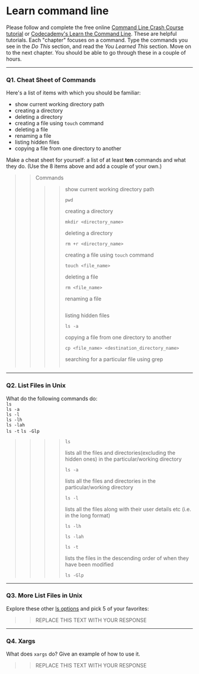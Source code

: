 # Learn command line

Please follow and complete the free online [Command Line Crash Course
tutorial](https://web.archive.org/web/20160708171659/http://cli.learncodethehardway.org/book/) or [Codecademy's Learn the Command Line](https://www.codecademy.com/learn/learn-the-command-line). These are helpful tutorials. Each "chapter" focuses on a command. Type the commands you see in the _Do This_ section, and read the _You Learned This_ section. Move on to the next chapter. You should be able to go through these in a couple of hours.

---

### Q1.  Cheat Sheet of Commands  

Here's a list of items with which you should be familiar:  
* show current working directory path
* creating a directory
* deleting a directory
* creating a file using `touch` command
* deleting a file
* renaming a file
* listing hidden files
* copying a file from one directory to another

Make a cheat sheet for yourself: a list of at least **ten** commands and what they do.  (Use the 8 items above and add a couple of your own.)  

> > Commands
>> >> show current working directory path
>> >> ``` console 
>> >> pwd 
>> >> ```
>> >> creating a directory
>> >> ``` console
>> >> mkdir <directory_name>
>> >> ```
>> >> deleting a directory
>> >> ``` console
>> >> rm +r <directory_name>
>> >> ```
>> >> creating a file using `touch` command
>> >> ``` console
>> >> touch <file_name>
>> >> ```
>> >> deleting a file
>> >> ``` console
>> >> rm <file_name>
>> >> ```
>> >> renaming a file
>> >> ``` console
>> >> 
>> >> ```
>> >> listing hidden files
>> >> ``` console
>> >> ls -a
>> >> ```
>> >> copying a file from one directory to another
>> >> ``` console
>> >> cp <file_name> <destination_directory_name>
>> >> ```
>> >> searching for a particular file using grep
>> >> ``` console
>> >> 
>> >> ```

> > 
---

### Q2.  List Files in Unix   

What do the following commands do:  
`ls`  
`ls -a`  
`ls -l`  
`ls -lh`  
`ls -lah`  
`ls -t` 
`ls -Glp`  

> > 
>> >> ```console
>> >> ls
>> >> ```
>> >> lists all the files and directories(excluding the hidden ones) in the particular/working directory
>> >> ```console
>> >> ls -a
>> >> ```
>> >> lists all the files and directories in the particular/working directory
>> >> ```console
>> >> ls -l
>> >> ```
>> >> lists all the files along with their user details etc (i.e. in the long format)
>> >> ```console
>> >> ls -lh
>> >> ```
>> >> 
>> >> ```console
>> >> ls -lah
>> >> ```
>> >> 
>> >> ```console
>> >> ls -t
>> >> ```
>> >> lists the files in the descending order of when they have been modified
>> >> ```console
>> >> ls -Glp
>> >> ```
>> >> 
> > 
---

### Q3.  More List Files in Unix  

Explore these other [ls options](http://www.techonthenet.com/unix/basic/ls.php) and pick 5 of your favorites:

> > REPLACE THIS TEXT WITH YOUR RESPONSE

---

### Q4.  Xargs   

What does `xargs` do? Give an example of how to use it.

> > REPLACE THIS TEXT WITH YOUR RESPONSE

 

